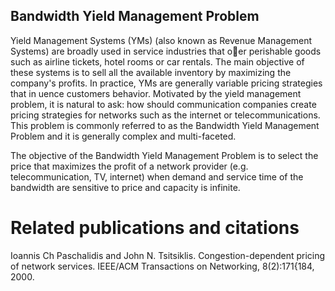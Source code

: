 ## Bandwidth Yield Management Problem

Yield Management Systems (YMs) (also known as Revenue Management Systems) are broadly used in service industries that oer perishable goods such as airline tickets, hotel rooms or car rentals. The main objective of these systems is to sell all the available inventory by maximizing the company's profits. In practice, YMs are generally variable pricing strategies that inuence customers behavior.
Motivated by the yield management problem, it is natural to ask: how should communication companies create pricing strategies for networks such as the internet or telecommunications. This problem is commonly referred to as the Bandwidth Yield Management Problem and it is generally complex and multi-faceted.

The objective of the Bandwidth Yield Management Problem is to select the price that maximizes the profit of a network provider (e.g. telecommunication, TV, internet) when demand and service time of the bandwidth are sensitive to price and capacity is infinite.

# Related publications and citations
Ioannis Ch Paschalidis and John N. Tsitsiklis. Congestion-dependent pricing of network services. IEEE/ACM Transactions on Networking, 8(2):171{184, 2000.